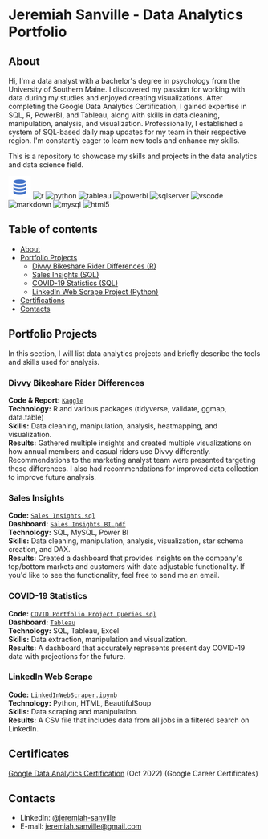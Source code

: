 # Jeremiah Sanville - Data Analytics Portfolio

## About

Hi, I'm a data analyst with a bachelor's degree in psychology from the University of Southern Maine. I discovered my passion for working with data during my studies and enjoyed creating visualizations. After completing the Google Data Analytics Certification, I gained expertise in SQL, R, PowerBI, and Tableau, along with skills in data cleaning, manipulation, analysis, and visualization. Professionally, I established a system of SQL-based daily map updates for my team in their respective region. I'm constantly eager to learn new tools and enhance my skills.

This is a repository to showcase my skills and projects in the data analytics and data science field.

<p align="left">
<img src="https://raw.githubusercontent.com/github/explore/80688e429a7d4ef2fca1e82350fe8e3517d3494d/topics/sql/sql.png" alt="vscode" width="45" height="45"/>
<img src="https://cdn.jsdelivr.net/gh/devicons/devicon/icons/r/r-original.svg" alt="r" width="45" height="45"/>
<img src="https://cdn.jsdelivr.net/gh/devicons/devicon/icons/python/python-original.svg" alt="python" width="45" height="45"/>
<img src="https://github.com/get-icon/geticon/blob/master/icons/tableau-icon.svg" alt="tableau" width="45" height="45"/>
<img src="https://www.vectorlogo.zone/logos/microsoft_powerbi/microsoft_powerbi-ar21.svg" alt="powerbi" width="45" height="45"/>
<img src="https://cdn.jsdelivr.net/gh/devicons/devicon/icons/microsoftsqlserver/microsoftsqlserver-plain.svg" alt="sqlserver" width="45" height="45"/>
<img src="https://cdn.jsdelivr.net/gh/devicons/devicon/icons/vscode/vscode-original.svg" alt="vscode" width="45" height="45"/>
<img src="https://cdn.jsdelivr.net/gh/devicons/devicon/icons/markdown/markdown-original.svg" alt="markdown" width="45" height="45"/>
<img src="https://cdn.jsdelivr.net/gh/devicons/devicon/icons/mysql/mysql-original-wordmark.svg" alt="mysql" width="45" height="45"/>
<img src="https://cdn.iconscout.com/icon/free/png-512/html5-41-1175209.png?f=avif&w=256" alt="html5" width="45" height="45"/>
</p>

## Table of contents
- [About](#about)
- [Portfolio Projects](#portfolio-projects)
	+ [Divvy Bikeshare Rider Differences (R)](#Divvy-Bikeshare-Rider-Differences)
	+ [Sales Insights (SQL)](#Sales-Insights)
	+ [COVID-19 Statistics (SQL)](#COVID-19-Statistics)
	+ [LinkedIn Web Scrape Project (Python)](#LinkedIn-Web-Scrape)
- [Certifications](#certifications)
- [Contacts](#contacts)

## Portfolio Projects
In this section, I will list data analytics projects and briefly describe the tools and skills used for analysis.

### Divvy Bikeshare Rider Differences
**Code & Report:** [`Kaggle`](https://www.kaggle.com/code/konoxians/divvy-annual-members-vs-casual-riders)    
**Technology:** R and various packages (tidyverse, validate, ggmap, data.table)                                      
**Skills:** Data cleaning, manipulation, analysis, heatmapping, and visualization.                                                                            
**Results:** Gathered multiple insights and created multiple visualizations on how annual members and casual riders use Divvy differently. Recommendations to the marketing analyst team were presented targeting these differences. I also had recommendations for improved data collection to improve future analysis. 

### Sales Insights
**Code:** [`Sales Insights.sql`](https://github.com/jeremiah-sanville/jeremiah-sanville/blob/main/Sales%20Insights.sql)    
**Dashboard:** [`Sales Insights BI.pdf`](https://github.com/jeremiah-sanville/jeremiah-sanville/blob/main/Sales%20Insights%20BI.pdf)                                                                        
**Technology:** SQL, MySQL, Power BI                                      
**Skills:** Data cleaning, manipulation, analysis, visualization, star schema creation, and DAX.                                                                      
**Results:** Created a dashboard that provides insights on the company's top/bottom markets and customers with date adjustable functionality. If you'd like to see the functionality, feel free to send me an email.

### COVID-19 Statistics
**Code:** [`COVID Portfolio Project Queries.sql`](https://github.com/jeremiah-sanville/jeremiah-sanville/blob/main/COVID%20Portfolio%20Project%20Queries.sql)                                                                                                
**Dashboard:** [`Tableau`](https://public.tableau.com/app/profile/jeremiah.sanville/viz/COVIDPortfolioProject_16748248126930/Dashboard1#1)   
**Technology:** SQL, Tableau, Excel                                                                
**Skills:** Data extraction, manipulation and visualization.                                                                                       
**Results:** A dashboard that accurately represents present day COVID-19 data with projections for the future.  

### LinkedIn Web Scrape
**Code:** [`LinkedInWebScraper.ipynb`](https://github.com/jeremiah-sanville/jeremiah-sanville/blob/main/LinkedIn%20Web%20Scrape%20Project.ipynb)                     
**Technology:** Python, HTML, BeautifulSoup                                                                
**Skills:** Data scraping and manipulation.                                                                                      
**Results:** A CSV file that includes data from all jobs in a filtered search on LinkedIn. 

## Certificates

[Google Data Analytics Certification](https://www.coursera.org/account/accomplishments/specialization/certificate/XYU9B7NTK7Z7) (Oct 2022) (Google Career Certificates)

## Contacts
- LinkedIn: [@jeremiah-sanville](https://www.linkedin.com/in/jeremiah-sanville/)
- E-mail: jeremiah.sanville@gmail.com

